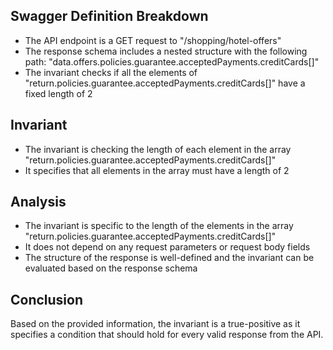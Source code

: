 ## Swagger Definition Breakdown
- The API endpoint is a GET request to "/shopping/hotel-offers"
- The response schema includes a nested structure with the following path: "data.offers.policies.guarantee.acceptedPayments.creditCards[]"
- The invariant checks if all the elements of "return.policies.guarantee.acceptedPayments.creditCards[]" have a fixed length of 2

## Invariant
- The invariant is checking the length of each element in the array "return.policies.guarantee.acceptedPayments.creditCards[]"
- It specifies that all elements in the array must have a length of 2

## Analysis
- The invariant is specific to the length of the elements in the array "return.policies.guarantee.acceptedPayments.creditCards[]"
- It does not depend on any request parameters or request body fields
- The structure of the response is well-defined and the invariant can be evaluated based on the response schema

## Conclusion
Based on the provided information, the invariant is a true-positive as it specifies a condition that should hold for every valid response from the API.
